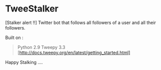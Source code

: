 # TweeStalker
[Stalker alert !!]  Twitter bot that follows all followers of a user and all their followers. 

Built on :
  > Python 2.9 
  > Tweepy 3.3 [http://docs.tweepy.org/en/latest/getting_started.html]

Happy Stalking ....
